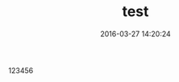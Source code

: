 ﻿---
layout: post
title: test
date: 2016-03-27 14:20:24
tags: 
category: 
comments: true
---


123456